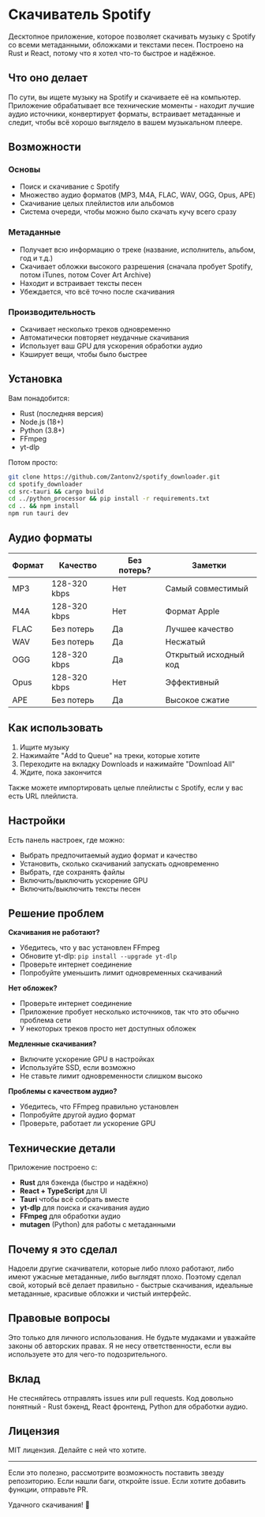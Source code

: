 # Скачиватель Spotify

Десктопное приложение, которое позволяет скачивать музыку с Spotify со всеми метаданными, обложками и текстами песен. Построено на Rust и React, потому что я хотел что-то быстрое и надёжное.

## Что оно делает

По сути, вы ищете музыку на Spotify и скачиваете её на компьютер. Приложение обрабатывает все технические моменты - находит лучшие аудио источники, конвертирует форматы, встраивает метаданные и следит, чтобы всё хорошо выглядело в вашем музыкальном плеере.

## Возможности

### Основы
- Поиск и скачивание с Spotify
- Множество аудио форматов (MP3, M4A, FLAC, WAV, OGG, Opus, APE)
- Скачивание целых плейлистов или альбомов
- Система очереди, чтобы можно было скачать кучу всего сразу

### Метаданные
- Получает всю информацию о треке (название, исполнитель, альбом, год и т.д.)
- Скачивает обложки высокого разрешения (сначала пробует Spotify, потом iTunes, потом Cover Art Archive)
- Находит и встраивает тексты песен
- Убеждается, что всё точно после скачивания

### Производительность
- Скачивает несколько треков одновременно
- Автоматически повторяет неудачные скачивания
- Использует ваш GPU для ускорения обработки аудио
- Кэширует вещи, чтобы было быстрее

## Установка

Вам понадобится:
- Rust (последняя версия)
- Node.js (18+)
- Python (3.8+)
- FFmpeg
- yt-dlp

Потом просто:
```bash
git clone https://github.com/Zantonv2/spotify_downloader.git
cd spotify_downloader
cd src-tauri && cargo build
cd ../python_processor && pip install -r requirements.txt
cd .. && npm install
npm run tauri dev
```

## Аудио форматы

| Формат | Качество | Без потерь? | Заметки |
|--------|----------|-------------|---------|
| MP3 | 128-320 kbps | Нет | Самый совместимый |
| M4A | 128-320 kbps | Нет | Формат Apple |
| FLAC | Без потерь | Да | Лучшее качество |
| WAV | Без потерь | Да | Несжатый |
| OGG | 128-320 kbps | Да | Открытый исходный код |
| Opus | 128-320 kbps | Нет | Эффективный |
| APE | Без потерь | Да | Высокое сжатие |

## Как использовать

1. Ищите музыку
2. Нажимайте "Add to Queue" на треки, которые хотите
3. Переходите на вкладку Downloads и нажимайте "Download All"
4. Ждите, пока закончится

Также можете импортировать целые плейлисты с Spotify, если у вас есть URL плейлиста.

## Настройки

Есть панель настроек, где можно:
- Выбрать предпочитаемый аудио формат и качество
- Установить, сколько скачиваний запускать одновременно
- Выбрать, где сохранять файлы
- Включить/выключить ускорение GPU
- Включить/выключить тексты песен

## Решение проблем

**Скачивания не работают?**
- Убедитесь, что у вас установлен FFmpeg
- Обновите yt-dlp: `pip install --upgrade yt-dlp`
- Проверьте интернет соединение
- Попробуйте уменьшить лимит одновременных скачиваний

**Нет обложек?**
- Проверьте интернет соединение
- Приложение пробует несколько источников, так что это обычно проблема сети
- У некоторых треков просто нет доступных обложек

**Медленные скачивания?**
- Включите ускорение GPU в настройках
- Используйте SSD, если возможно
- Не ставьте лимит одновременности слишком высоко

**Проблемы с качеством аудио?**
- Убедитесь, что FFmpeg правильно установлен
- Попробуйте другой аудио формат
- Проверьте, работает ли ускорение GPU

## Технические детали

Приложение построено с:
- **Rust** для бэкенда (быстро и надёжно)
- **React + TypeScript** для UI
- **Tauri** чтобы всё собрать вместе
- **yt-dlp** для поиска и скачивания аудио
- **FFmpeg** для обработки аудио
- **mutagen** (Python) для работы с метаданными

## Почему я это сделал

Надоели другие скачиватели, которые либо плохо работают, либо имеют ужасные метаданные, либо выглядят плохо. Поэтому сделал свой, который всё делает правильно - быстрые скачивания, идеальные метаданные, красивые обложки и чистый интерфейс.

## Правовые вопросы

Это только для личного использования. Не будьте мудаками и уважайте законы об авторских правах. Я не несу ответственности, если вы используете это для чего-то подозрительного.

## Вклад

Не стесняйтесь отправлять issues или pull requests. Код довольно понятный - Rust бэкенд, React фронтенд, Python для обработки аудио.

## Лицензия

MIT лицензия. Делайте с ней что хотите.

---

Если это полезно, рассмотрите возможность поставить звезду репозиторию. Если нашли баги, откройте issue. Если хотите добавить функции, отправьте PR.

Удачного скачивания! 🎵
